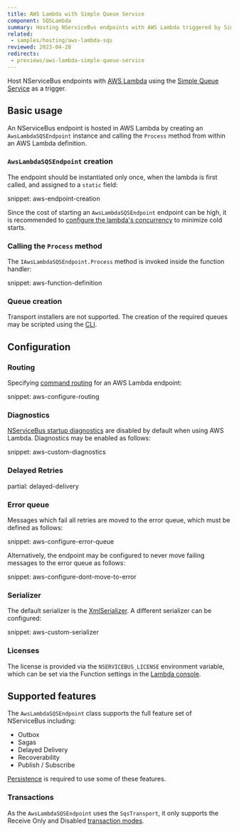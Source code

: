 ```yaml
---
title: AWS Lambda with Simple Queue Service
component: SQSLambda
summary: Hosting NServiceBus endpoints with AWS Lambda triggered by Simple Queue Service
related:
 - samples/hosting/aws-lambda-sqs
reviewed: 2023-04-28
redirects:
 - previews/aws-lambda-simple-queue-service
---
```


Host NServiceBus endpoints with [AWS Lambda](https://aws.amazon.com/lambda/) using the [Simple Queue Service](https://aws.amazon.com/sqs/) as a trigger.

## Basic usage

An NServiceBus endpoint is hosted in AWS Lambda by creating an `AwsLambdaSQSEndpoint` instance and calling the `Process` method from within an AWS Lambda definition.

### `AwsLambdaSQSEndpoint` creation

The endpoint should be instantiated only once, when the lambda is first called, and assigned to a `static` field:

snippet: aws-endpoint-creation

Since the cost of starting an `AwsLambdaSQSEndpoint` endpoint can be high, it is recommended to [configure the lambda's concurrency](https://docs.aws.amazon.com/lambda/latest/dg/configuration-concurrency.html) to minimize cold starts.

### Calling the `Process` method

The `IAwsLambdaSQSEndpoint.Process` method is invoked inside the function handler:

snippet: aws-function-definition

### Queue creation

Transport installers are not supported. The creation of the required queues may be scripted using the [CLI](/transports/sqs/operations-scripting.md#create-resources).

## Configuration

### Routing

Specifying [command routing](/nservicebus/messaging/routing.md#command-routing) for an AWS Lambda endpoint:

snippet: aws-configure-routing

### Diagnostics

[NServiceBus startup diagnostics](/nservicebus/hosting/startup-diagnostics.md) are disabled by default when using AWS Lambda. Diagnostics may be enabled as follows:

snippet: aws-custom-diagnostics

### Delayed Retries

partial: delayed-delivery

### Error queue

Messages which fail all retries are moved to the error queue, which must be defined as follows:

snippet: aws-configure-error-queue

Alternatively, the endpoint may be configured to never move failing messages to the error queue as follows:

snippet: aws-configure-dont-move-to-error

### Serializer

The default serializer is the [XmlSerializer](/nservicebus/serialization/xml.md). A different serializer can be configured:

snippet: aws-custom-serializer

### Licenses

The license is provided via the `NSERVICEBUS_LICENSE` environment variable, which can be set via the Function settings in the [Lambda console](https://docs.aws.amazon.com/lambda/latest/dg/configuration-envvars.html).

## Supported features

The `AwsLambdaSQSEndpoint` class supports the full feature set of NServiceBus including:

* Outbox
* Sagas
* Delayed Delivery
* Recoverability
* Publish / Subscribe

[Persistence](/persistence) is required to use some of these features.

### Transactions

As the `AwsLambdaSQSEndpoint` uses the `SqsTransport`, it only supports the Receive Only and Disabled [transaction modes](/transports/transactions.md).
